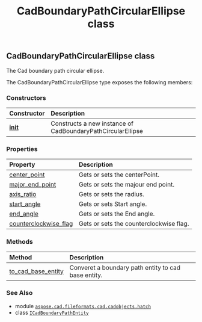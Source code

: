 ﻿---
title: CadBoundaryPathCircularEllipse class
second_title: Aspose.CAD for Python via .NET API References
description: 
type: docs
weight: 20
url: /python-net/aspose.cad.fileformats.cad.cadobjects.hatch/cadboundarypathcircularellipse/
is_root: false
---

## CadBoundaryPathCircularEllipse class

The Cad boundary path circular ellipse.



The CadBoundaryPathCircularEllipse type exposes the following members:

### Constructors
| Constructor | Description |
| :- | :- |
| [__init__](/cad/python-net/aspose.cad.fileformats.cad.cadobjects.hatch/cadboundarypathcircularellipse/__init__/#) | Constructs a new instance of CadBoundaryPathCircularEllipse |


### Properties
| Property | Description |
| :- | :- |
| [center_point](/cad/python-net/aspose.cad.fileformats.cad.cadobjects.hatch/cadboundarypathcircularellipse/center_point) | Gets or sets the centerPoint. |
| [major_end_point](/cad/python-net/aspose.cad.fileformats.cad.cadobjects.hatch/cadboundarypathcircularellipse/major_end_point) | Gets or sets the majour end point. |
| [axis_ratio](/cad/python-net/aspose.cad.fileformats.cad.cadobjects.hatch/cadboundarypathcircularellipse/axis_ratio) | Gets or sets the radius. |
| [start_angle](/cad/python-net/aspose.cad.fileformats.cad.cadobjects.hatch/cadboundarypathcircularellipse/start_angle) | Gets or sets Start angle. |
| [end_angle](/cad/python-net/aspose.cad.fileformats.cad.cadobjects.hatch/cadboundarypathcircularellipse/end_angle) | Gets or sets the End angle. |
| [counterclockwise_flag](/cad/python-net/aspose.cad.fileformats.cad.cadobjects.hatch/cadboundarypathcircularellipse/counterclockwise_flag) | Gets or sets the counterclockwise flag. |


### Methods
| Method | Description |
| :- | :- |
| [to_cad_base_entity](/cad/python-net/aspose.cad.fileformats.cad.cadobjects.hatch/cadboundarypathcircularellipse/to_cad_base_entity/#) | Converet a boundary path entity to cad base entity. |



### See Also
* module [`aspose.cad.fileformats.cad.cadobjects.hatch`](..)
* class [`ICadBoundaryPathEntity`](/cad/python-net/aspose.cad.fileformats.cad.cadobjects.hatch/icadboundarypathentity)
